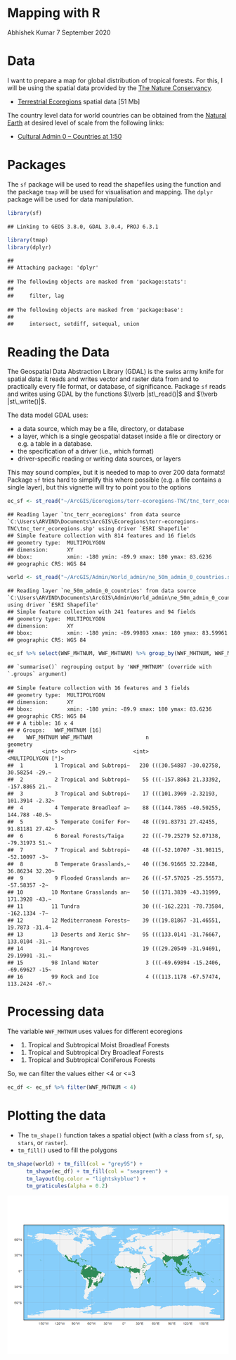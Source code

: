 Mapping with R
================
Abhishek Kumar
7 September 2020

Data
====

I want to prepare a map for global distribution of tropical forests. For this, I will be using the spatial data provided by the [The Nature Conservancy](https://www.nature.org/en-us/).

-   [Terrestrial Ecoregions](https://geospatial.tnc.org/datasets/b1636d640ede4d6ca8f5e369f2dc368b) spatial data \[51 Mb\]

The country level data for world countries can be obtained from the [Natural Earth](https://www.naturalearthdata.com/) at desired level of scale from the following links:

-   [Cultural Admin 0 – Countries at 1:50](https://www.naturalearthdata.com/http//www.naturalearthdata.com/download/50m/cultural/ne_50m_admin_0_countries.zip)

Packages
========

The `sf` package will be used to read the shapefiles using the function and the package `tmap` will be used for visualisation and mapping. The `dplyr` package will be used for data manipulation.

``` r
library(sf)
```

    ## Linking to GEOS 3.8.0, GDAL 3.0.4, PROJ 6.3.1

``` r
library(tmap)
library(dplyr)
```

    ## 
    ## Attaching package: 'dplyr'

    ## The following objects are masked from 'package:stats':
    ## 
    ##     filter, lag

    ## The following objects are masked from 'package:base':
    ## 
    ##     intersect, setdiff, setequal, union

Reading the Data
================

The Geospatial Data Abstraction Library (GDAL) is the swiss army knife for spatial data: it reads and writes vector and raster data from and to practically every file format, or database, of significance. Package `sf` reads and writes using GDAL by the functions $\\verb |st\_read()|$ and $\\verb |st\_write()|$.

The data model GDAL uses:

-   a data source, which may be a file, directory, or database
-   a layer, which is a single geospatial dataset inside a file or directory or e.g. a table in a database.
-   the specification of a driver (i.e., which format)
-   driver-specific reading or writing data sources, or layers

This may sound complex, but it is needed to map to over 200 data formats! Package `sf` tries hard to simplify this where possible (e.g. a file contains a single layer), but this vignette will try to point you to the options

``` r
ec_sf <- st_read("~/ArcGIS/Ecoregions/terr-ecoregions-TNC/tnc_terr_ecoregions.shp")
```

    ## Reading layer `tnc_terr_ecoregions' from data source `C:\Users\ARVIND\Documents\ArcGIS\Ecoregions\terr-ecoregions-TNC\tnc_terr_ecoregions.shp' using driver `ESRI Shapefile'
    ## Simple feature collection with 814 features and 16 fields
    ## geometry type:  MULTIPOLYGON
    ## dimension:      XY
    ## bbox:           xmin: -180 ymin: -89.9 xmax: 180 ymax: 83.6236
    ## geographic CRS: WGS 84

``` r
world <- st_read("~/ArcGIS/Admin/World_admin/ne_50m_admin_0_countries.shp")
```

    ## Reading layer `ne_50m_admin_0_countries' from data source `C:\Users\ARVIND\Documents\ArcGIS\Admin\World_admin\ne_50m_admin_0_countries.shp' using driver `ESRI Shapefile'
    ## Simple feature collection with 241 features and 94 fields
    ## geometry type:  MULTIPOLYGON
    ## dimension:      XY
    ## bbox:           xmin: -180 ymin: -89.99893 xmax: 180 ymax: 83.59961
    ## geographic CRS: WGS 84

``` r
ec_sf %>% select(WWF_MHTNUM, WWF_MHTNAM) %>% group_by(WWF_MHTNUM, WWF_MHTNAM) %>% summarise(n = n())
```

    ## `summarise()` regrouping output by 'WWF_MHTNUM' (override with `.groups` argument)

    ## Simple feature collection with 16 features and 3 fields
    ## geometry type:  MULTIPOLYGON
    ## dimension:      XY
    ## bbox:           xmin: -180 ymin: -89.9 xmax: 180 ymax: 83.6236
    ## geographic CRS: WGS 84
    ## # A tibble: 16 x 4
    ## # Groups:   WWF_MHTNUM [16]
    ##    WWF_MHTNUM WWF_MHTNAM                 n                              geometry
    ##         <int> <chr>                  <int>                    <MULTIPOLYGON [°]>
    ##  1          1 Tropical and Subtropi~   230 (((30.54887 -30.02758, 30.58254 -29.~
    ##  2          2 Tropical and Subtropi~    55 (((-157.8863 21.33392, -157.8865 21.~
    ##  3          3 Tropical and Subtropi~    17 (((101.3969 -2.32193, 101.3914 -2.32~
    ##  4          4 Temperate Broadleaf a~    88 (((144.7865 -40.50255, 144.788 -40.5~
    ##  5          5 Temperate Conifer For~    48 (((91.83731 27.42455, 91.81181 27.42~
    ##  6          6 Boreal Forests/Taiga      22 (((-79.25279 52.07138, -79.31973 51.~
    ##  7          7 Tropical and Subtropi~    48 (((-52.10707 -31.98115, -52.10097 -3~
    ##  8          8 Temperate Grasslands,~    40 (((36.91665 32.22848, 36.86234 32.20~
    ##  9          9 Flooded Grasslands an~    26 (((-57.57025 -25.55573, -57.58357 -2~
    ## 10         10 Montane Grasslands an~    50 (((171.3839 -43.31999, 171.3928 -43.~
    ## 11         11 Tundra                    30 (((-162.2231 -78.73584, -162.1334 -7~
    ## 12         12 Mediterranean Forests~    39 (((19.81867 -31.46551, 19.7873 -31.4~
    ## 13         13 Deserts and Xeric Shr~    95 (((133.0141 -31.76667, 133.0104 -31.~
    ## 14         14 Mangroves                 19 (((29.20549 -31.94691, 29.19901 -31.~
    ## 15         98 Inland Water               3 (((-69.69894 -15.2406, -69.69627 -15~
    ## 16         99 Rock and Ice               4 (((113.1178 -67.57474, 113.2424 -67.~

Processing data
===============

The variable `WWF_MHTNUM` uses values for different ecoregions

-   1.  Tropical and Subtropical Moist Broadleaf Forests

-   1.  Tropical and Subtropical Dry Broadleaf Forests

-   1.  Tropical and Subtropical Coniferous Forests

So, we can filter the values either &lt;4 or &lt;=3

``` r
ec_df <- ec_sf %>% filter(WWF_MHTNUM < 4)
```

Plotting the data
=================

-   The `tm_shape()` function takes a spatial object (with a class from `sf`, `sp`, `stars`, or `raster`).
-   `tm_fill()` used to fill the polygons

``` r
tm_shape(world) + tm_fill(col = "grey95") + 
      tm_shape(ec_df) + tm_fill(col = "seagreen") +
      tm_layout(bg.color = "lightskyblue") +
      tm_graticules(alpha = 0.2)
```

![](Mapping_with_R_files/figure-markdown_github/unnamed-chunk-5-1.png)
